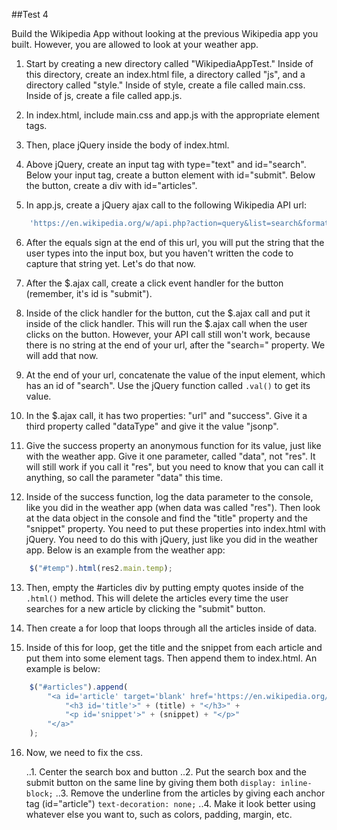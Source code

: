 ##Test 4

Build the Wikipedia App without looking at the previous Wikipedia app you built.
However, you are allowed to look at your weather app.

1. Start by creating a new directory called "WikipediaAppTest." Inside of this directory, create an index.html file, a directory called "js", and a directory called "style." Inside of style, create a file called main.css. Inside of js, create a file called app.js.

2. In index.html, include main.css and app.js with the appropriate element tags.

3. Then, place jQuery inside the body of index.html.

4. Above jQuery, create an input tag with type="text" and id="search". Below your input tag, create a button element with id="submit". Below the button, create a div with id="articles".

5. In app.js, create a jQuery ajax call to the following Wikipedia API url:
```JavaScript
    'https://en.wikipedia.org/w/api.php?action=query&list=search&format=json&srsearch='
```

6. After the equals sign at the end of this url, you will put the string that the user types into the input box, but you haven't written the code to capture that string yet. Let's do that now.

7. After the $.ajax call, create a click event handler for the button (remember, it's id is "submit").

8. Inside of the click handler for the button, cut the $.ajax call and put it inside of the click handler. This will run the $.ajax call when the user clicks on the button. However, your API call still won't work, because there is no string at the end of your url, after the "search=" property. We will add that now.

9. At the end of your url, concatenate the value of the input element, which has an id of "search". Use the jQuery function called ```.val()``` to get its value.

10. In the $.ajax call, it has two properties: "url" and "success". Give it a third property called "dataType" and give it the value "jsonp".

11. Give the success property an anonymous function for its value, just like with the weather app. Give it one parameter, called "data", not "res". It will still work if you call it "res", but you need to know that you can call it anything, so call the parameter "data" this time.

12. Inside of the success function, log the data parameter to the console, like you did in the weather app (when data was called "res"). Then look at the data object in the console and find the "title" property and the "snippet" property. You need to put these properties into index.html with jQuery. You need to do this with jQuery, just like you did in the weather app. Below is an example from the weather app:
```JavaScript
    $("#temp").html(res2.main.temp);
```

13. Then, empty the #articles div by putting empty quotes inside of the ```.html()``` method. This will delete the articles every time the user searches for a new article by clicking the "submit" button.

14. Then create a for loop that loops through all the articles inside of data.

15. Inside of this for loop, get the title and the snippet from each article and put them into some element tags. Then append them to index.html. An example is below:
```JavaScript
    $("#articles").append(
        "<a id='article' target='blank' href='https://en.wikipedia.org/wiki/'" + (title) + ">" +
            "<h3 id='title'>" + (title) + "</h3>" +
            "<p id='snippet'>" + (snippet) + "</p>"
        "</a>"
    );
```

16. Now, we need to fix the css.

    ..1. Center the search box and button
    ..2. Put the search box and the submit button on the same line by
    giving them both ```display: inline-block;```
    ..3. Remove the underline from the articles by giving each anchor tag (id="article") ```text-decoration: none;```
    ..4. Make it look better using whatever else you want to, such as colors, padding, margin, etc.
